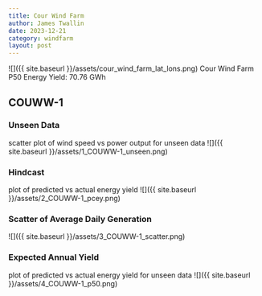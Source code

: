 ```yaml
---
title: Cour Wind Farm
author: James Twallin
date: 2023-12-21
category: windfarm
layout: post
---
```

![]({{ site.baseurl }}/assets/cour_wind_farm_lat_lons.png)
Cour Wind Farm P50 Energy Yield: 70.76 GWh

COUWW-1
-------------
### Unseen Data 
scatter plot of wind speed vs power output for unseen data
![]({{ site.baseurl }}/assets/1_COUWW-1_unseen.png)
### Hindcast 
plot of predicted vs actual energy yield
![]({{ site.baseurl }}/assets/2_COUWW-1_pcey.png)
### Scatter of Average Daily Generation 

![]({{ site.baseurl }}/assets/3_COUWW-1_scatter.png)
### Expected Annual Yield 
plot of predicted vs actual energy yield for unseen data
![]({{ site.baseurl }}/assets/4_COUWW-1_p50.png)

